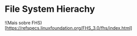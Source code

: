 # File System Hierachy

!(Mais sobre FHS)[https://refspecs.linuxfoundation.org/FHS_3.0/fhs/index.html]
